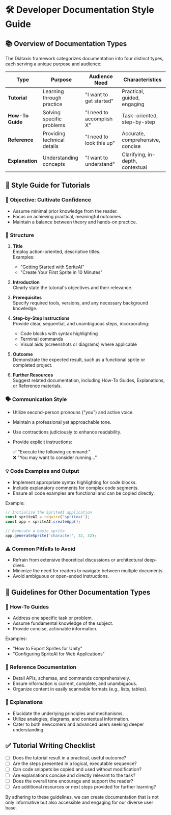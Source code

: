 # 🛠 Developer Documentation Style Guide

## 📚 Overview of Documentation Types

The Diátaxis framework categorizes documentation into four distinct types, each serving a unique purpose and audience:

| Type             | Purpose                        | Audience Need            | Characteristics               |
|------------------|--------------------------------|---------------------------|-------------------------------|
| **Tutorial**     | Learning through practice      | "I want to get started"   | Practical, guided, engaging   |
| **How-To Guide** | Solving specific problems      | "I need to accomplish X"  | Task-oriented, step-by-step   |
| **Reference**    | Providing technical details    | "I need to look this up"  | Accurate, comprehensive, concise |
| **Explanation**  | Understanding concepts         | "I want to understand"    | Clarifying, in-depth, contextual |

## 📝 Style Guide for Tutorials

### 🎯 Objective: Cultivate Confidence

- Assume minimal prior knowledge from the reader.
- Focus on achieving practical, meaningful outcomes.
- Maintain a balance between theory and hands-on practice.

### 📐 Structure

1. **Title**  
   Employ action-oriented, descriptive titles.  
   Examples:  
   - "Getting Started with SpriteAI"  
   - "Create Your First Sprite in 10 Minutes"

2. **Introduction**  
   Clearly state the tutorial's objectives and their relevance.

3. **Prerequisites**  
   Specify required tools, versions, and any necessary background knowledge.

4. **Step-by-Step Instructions**  
   Provide clear, sequential, and unambiguous steps, incorporating:
   - Code blocks with syntax highlighting
   - Terminal commands
   - Visual aids (screenshots or diagrams) where applicable

5. **Outcome**  
   Demonstrate the expected result, such as a functional sprite or completed project.

6. **Further Resources**  
   Suggest related documentation, including How-To Guides, Explanations, or Reference materials.

### 🗣 Communication Style

- Utilize second-person pronouns ("you") and active voice.
- Maintain a professional yet approachable tone.
- Use contractions judiciously to enhance readability.
- Provide explicit instructions:
  
  ✅ "Execute the following command:"  
  ❌ "You may want to consider running..."

### 💡 Code Examples and Output

- Implement appropriate syntax highlighting for code blocks.
- Include explanatory comments for complex code segments.
- Ensure all code examples are functional and can be copied directly.

Example:

```javascript
// Initialize the SpriteAI application
const spriteAI = require('spriteai');
const app = spriteAI.createApp();

// Generate a basic sprite
app.generateSprite('character', 32, 32);
```

### ⚠️ Common Pitfalls to Avoid

- Refrain from extensive theoretical discussions or architectural deep-dives.
- Minimize the need for readers to navigate between multiple documents.
- Avoid ambiguous or open-ended instructions.

## 🧭 Guidelines for Other Documentation Types

### 📌 How-To Guides

- Address one specific task or problem.
- Assume fundamental knowledge of the subject.
- Provide concise, actionable information.

Examples:
- "How to Export Sprites for Unity"
- "Configuring SpriteAI for Web Applications"

### 🧾 Reference Documentation

- Detail APIs, schemas, and commands comprehensively.
- Ensure information is current, complete, and unambiguous.
- Organize content in easily scannable formats (e.g., lists, tables).

### 📖 Explanations

- Elucidate the underlying principles and mechanisms.
- Utilize analogies, diagrams, and contextual information.
- Cater to both newcomers and advanced users seeking deeper understanding.

## ✅ Tutorial Writing Checklist

- [ ] Does the tutorial result in a practical, useful outcome?
- [ ] Are the steps presented in a logical, executable sequence?
- [ ] Can code snippets be copied and used without modification?
- [ ] Are explanations concise and directly relevant to the task?
- [ ] Does the overall tone encourage and support the reader?
- [ ] Are additional resources or next steps provided for further learning?

By adhering to these guidelines, we can create documentation that is not only informative but also accessible and engaging for our diverse user base.
